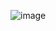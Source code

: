 ![image](https://github.com/Xxproner/Arduino_blue/assets/150460572/9d4a18be-c333-49b2-bdb1-378072ccd0b7)
